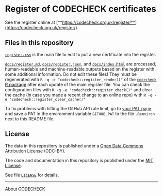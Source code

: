 # Register of CODECHECK certificates

See the register online at [**https://codecheck.org.uk/register/**](https://codecheck.org.uk/register/).

## Files in this repository

[`register.csv`](register.csv) is the main file to edit to put a new certificate into the register.

[`docs/register.md`](register.md), [`docs/register.json`](docs/register.json),  and [`docs/index.html`](https://codecheck.org.uk/register) are processed, human-readable and machine-readable outputs based on the register with some additional information.
Do not edit these files!
They must be regenerated with `R -q -e "codecheck::register_render()"` of the [`codecheck` R package](https://github.com/codecheckers/codecheck) after each update of the main register file.
You can check the configuration files with `R -q -e "codecheck::register_check()"` and clear the cache (in case you made a recent change to an online repo) with `R -q -e "codecheck::register_clear_cache()"`

To fix problems with hitting the GitHub API rate limit, go to [your PAT page](https://github.com/settings/tokens) and save a PAT in the environment variable `GITHUB_PAT` to the file `.Renviron` next to this README file.

## License

The data in this repository is published under a [Open Data Commons Attribution License](https://opendatacommons.org/licenses/by/summary/) (ODC-BY).

The code and documentation in this repository is published under the [MIT License](https://choosealicense.com/licenses/mit/).

See file [`LICENSE`](LICENSE) for details.

------

[About CODECHECK](https://codecheck.org.uk/)
